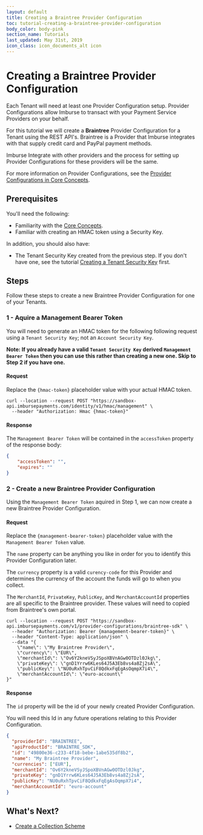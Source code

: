 ```yaml
---
layout: default
title: Creating a Braintree Provider Configuration
toc: tutorial-creating-a-braintree-provider-configuration
body_color: body-pink
section_name: Tutorials
last_updated: May 31st, 2019
icon_class: icon_documents_alt icon
---
```

# Creating a Braintree Provider Configuration
Each Tenant will need at least one Provider Configuration setup. Provider Configurations allow Imburse to transact with your Payment Service Providers on your behalf.

For this tutorial we will create a **Braintree** Provider Configuration for a Tenant using the REST API's. Braintree is a Provider that Imburse integrates with that supply credit card and PayPal payment methods.

Imburse Integrate with other providers and the process for setting up Provider Configurations for these providers will be the same.

For more information on Provider Configurations, see the [Provider Configurations in Core Concepts](/pages/guides/core-concepts/#provider-configurations).

## Prerequisites

You'll need the following:

- Familiarity with the [Core Concepts](/pages/guides/core-concepts).
- Familiar with creating an HMAC token using a Security Key.

In addition, you should also have:
- The Tenant Security Key created from the previous step. If you don't have one, see the tutorial [Creating a Tenant Security Key](/pages/tutorials/creating-a-tenant-security-key) first.

## Steps
Follow these steps to create a new Braintree Provider Configuration for one of your Tenants.

### 1 - Aquire a Management Bearer Token
You will need to generate an HMAC token for the following following request using a `Tenant Security Key`; not an `Account Security Key`.

**Note: If you already have a valid `Tenant Security Key` derived `Management Bearer Token` then you can use this rather than creating a new one. Skip to Step 2 if you have one.**


#### Request
Replace the `{hmac-token}` placeholder value with your actual HMAC token.

```curl
curl --location --request POST "https://sandbox-api.imbursepayments.com/identity/v1/hmac/management" \
  --header "Authorization: Hmac {hmac-token}"
```

#### Response
The `Management Bearer Token` will be contained in the `accessToken` property of the response body:

```json
{
    "accessToken": "",
    "expires": ""
}
```


### 2 - Create a new Braintree Provider Configuration
Using the `Management Bearer Token` aquired in Step 1, we can now create a new Braintree Provider Configuration.


#### Request

Replace the `{management-bearer-token}` placeholder value with the `Management Bearer Token` value.

The `name` property can be anything you like in order for you to identify this Provider Configuration later.

The `currency` property is a valid `curency-code` for this Provider and determines the currency of the account the funds will go to when you collect.

The `MerchantId`, `PrivateKey`, `PublicKey`, and `MerchantAccountId` properties are all specific to the Braintree provider.
These values will need to copied from Braintree's own portal.

```curl
curl --location --request POST "https://sandbox-api.imbursepayments.com/v1/provider-configurations/braintree-sdk" \
  --header "Authorization: Bearer {management-bearer-token}" \
  --header "Content-Type: application/json" \
  --data "{
    \"name\": \"My Braintree Provider\",
    \"currency\": \"EUR\",
    \"merchantId\": \"Ov6Y2kneVSyJSpoXBVnAGw0OTDzl0Jkg\",
    \"privateKey\": \"gnD1Yrrw6KLes64J5A3Eb8vs4a8Zj2sA\",
    \"publicKey\": \"NU0uRxhTpvCiF8QdkxFqEgAsOqmpX7i4\",
    \"merchantAccountId\": \"euro-account\"
}"
```

#### Response
The `id` property will be the id of your newly created Provider Configuration.

You will need this Id in any future operations relating to this Provider Configuration.

```json
{
  "providerId": "BRAINTREE",
  "apiProductId": "BRAINTRE_SDK",
  "id": "49800e36-c233-4f18-bebe-1abe535df8b2",
  "name": "My Braintree Provider",
  "currencies": ["EUR"],
  "merchantId": "Ov6Y2kneVSyJSpoXBVnAGw0OTDzl0Jkg",
  "privateKey": "gnD1Yrrw6KLes64J5A3Eb8vs4a8Zj2sA",
  "publicKey": "NU0uRxhTpvCiF8QdkxFqEgAsOqmpX7i4",
  "merchantAccountId": "euro-account"
}
```

## What's Next?

- [Create a Collection Scheme](/pages/tutorials/creating-a-collection-scheme)





